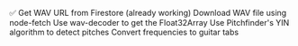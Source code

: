 ✅ Get WAV URL from Firestore (already working)
Download WAV file using node-fetch
Use wav-decoder to get the Float32Array
Use Pitchfinder's YIN algorithm to detect pitches
Convert frequencies to guitar tabs